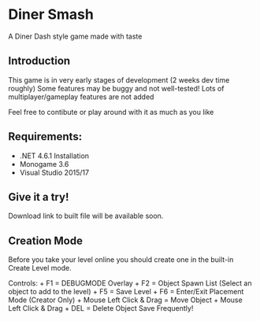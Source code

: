 # Diner Smash
A Diner Dash style game made with taste

## Introduction
This game is in very early stages of development (2 weeks dev time roughly)
Some features may be buggy and not well-tested!
Lots of multiplayer/gameplay features are not added

Feel free to contibute or play around with it as much as you like

## Requirements:
  + .NET 4.6.1 Installation
  + Monogame 3.6
  + Visual Studio 2015/17

## Give it a try!
Download link to built file will be available soon.

## Creation Mode
Before you take your level online you should create one in the built-in Create Level mode.
  
Controls:
    + F1 = DEBUGMODE Overlay
    + F2 = Object Spawn List (Select an object to add to the level)
    + F5 = Save Level
    + F6 = Enter/Exit Placement Mode (Creator Only)
    + Mouse Left Click & Drag = Move Object
    + Mouse Left Click & Drag + DEL = Delete Object
Save Frequently!
